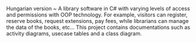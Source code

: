 Hungarian version ~ A library software in C# with varying levels of access and permissions with OOP technology. For example, visitors can register, reserve books, request extensions, pay fees, while librarians can manage the data of the books, etc… This project contains documentations such as activity diagrams, usecase tables and a class diagram. 

